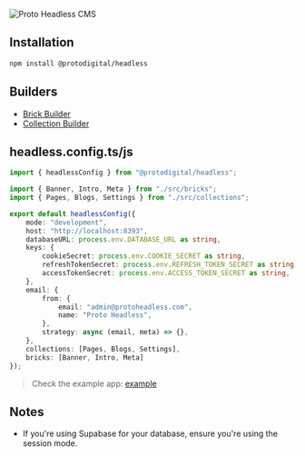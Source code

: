 ![Proto Headless CMS](https://github.com/ProtoDigitalUK/proto_headless/blob/master/banner.png?raw=true)

## Installation

```bash
npm install @protodigital/headless
```

## Builders

- [Brick Builder]()
- [Collection Builder]()

## headless.config.ts/js

```ts
import { headlessConfig } from "@protodigital/headless";

import { Banner, Intro, Meta } from "./src/bricks";
import { Pages, Blogs, Settings } from "./src/collections";

export default headlessConfig({
	mode: "development",
	host: "http://localhost:8393",
	databaseURL: process.env.DATABASE_URL as string,
	keys: {
		cookieSecret: process.env.COOKIE_SECRET as string,
		refreshTokenSecret: process.env.REFRESH_TOKEN_SECRET as string,
		accessTokenSecret: process.env.ACCESS_TOKEN_SECRET as string,
	},
	email: {
		from: {
			email: "admin@protoheadless.com",
			name: "Proto Headless",
		},
		strategy: async (email, meta) => {},
	},
	collections: [Pages, Blogs, Settings],
	bricks: [Banner, Intro, Meta]
});
```

> Check the example app: [example](https://github.com/ProtoDigitalUK/proto_headless/tree/master/apps/headless-example/headless.config.ts)

## Notes

- If you're using Supabase for your database, ensure you're using the session mode.

